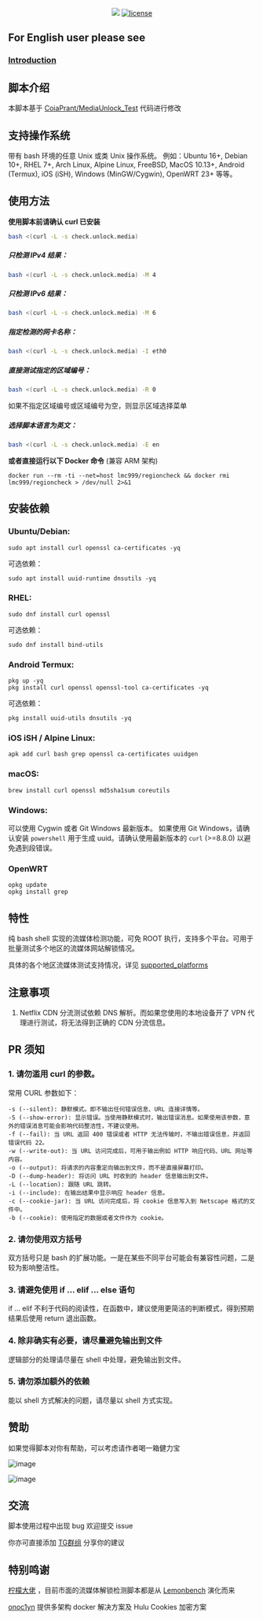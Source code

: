 <p align="center">
<a href="https://hits.seeyoufarm.com"><img src="https://hits.seeyoufarm.com/api/count/incr/badge.svg?url=https%3A%2F%2Fgithub.com%2Flmc999%2FRegionRestrictionCheck&count_bg=%230AC995&title_bg=%23004BF9&icon=&icon_color=%23E7E7E7&title=visitors&edge_flat=false"/></a>
<a href="/LICENSE"><img src="https://img.shields.io/badge/license-GPL-blue.svg" alt="license" /></a>
</p>

## For English user please see
### [Introduction](https://github.com/lmc999/RegionRestrictionCheck/blob/main/README_EN.md)

## 脚本介绍

本脚本基于 [CoiaPrant/MediaUnlock_Test](https://github.com/CoiaPrant/MediaUnlock_Test) 代码进行修改

## 支持操作系统

带有 bash 环境的任意 Unix 或类 Unix 操作系统。
例如：Ubuntu 16+, Debian 10+, RHEL 7+, Arch Linux, Alpine Linux, FreeBSD, MacOS 10.13+, Android (Termux), iOS (iSH), Windows (MinGW/Cygwin), OpenWRT 23+ 等等。

## 使用方法

**使用脚本前请确认 curl 已安装**

````bash
bash <(curl -L -s check.unlock.media)
````

##### 只检测 IPv4 结果：

````bash
bash <(curl -L -s check.unlock.media) -M 4
````

##### 只检测 IPv6 结果：

````bash
bash <(curl -L -s check.unlock.media) -M 6
````

##### 指定检测的网卡名称：

````bash
bash <(curl -L -s check.unlock.media) -I eth0
````

##### 直接测试指定的区域编号：

````bash
bash <(curl -L -s check.unlock.media) -R 0
````

如果不指定区域编号或区域编号为空，则显示区域选择菜单

##### 选择脚本语言为英文：

````bash
bash <(curl -L -s check.unlock.media) -E en
````

**或者直接运行以下 Docker 命令** (兼容 ARM 架构)

````
docker run --rm -ti --net=host lmc999/regioncheck && docker rmi lmc999/regioncheck > /dev/null 2>&1
````

## 安装依赖

### Ubuntu/Debian:

```
sudo apt install curl openssl ca-certificates -yq
```

可选依赖：

```
sudo apt install uuid-runtime dnsutils -yq
```

### RHEL:

```
sudo dnf install curl openssl
```

可选依赖：

```
sudo dnf install bind-utils
```

### Android Termux:

```
pkg up -yq
pkg install curl openssl openssl-tool ca-certificates -yq
```

可选依赖：

```
pkg install uuid-utils dnsutils -yq
```

### iOS iSH / Alpine Linux:

```
apk add curl bash grep openssl ca-certificates uuidgen
```

### macOS:

```
brew install curl openssl md5sha1sum coreutils
```

### Windows:

可以使用 Cygwin 或者 Git Windows 最新版本。
如果使用 Git Windows，请确认安装 `powershell` 用于生成 uuid。请确认使用最新版本的 `curl` (>=8.8.0) 以避免遇到段错误。

### OpenWRT

```
opkg update
opkg install grep
```

## 特性

纯 bash shell 实现的流媒体检测功能，可免 ROOT 执行，支持多个平台。可用于批量测试多个地区的流媒体网站解锁情况。

具体的各个地区流媒体测试支持情况，详见 [supported_platforms](https://github.com/lmc999/RegionRestrictionCheck/blob/main/reference/supported_platforms.md)

## 注意事项

1. Netflix CDN 分流测试依赖 DNS 解析。而如果您使用的本地设备开了 VPN 代理进行测试，将无法得到正确的 CDN 分流信息。

## PR 须知

### 1. 请勿滥用 curl 的参数。

常用 CURL 参数如下：

```
-s (--silent): 静默模式。即不输出任何错误信息、URL 连接详情等。
-S (--show-error): 显示错误。当使用静默模式时，输出错误消息。如果使用该参数，意外的错误消息可能会影响代码整洁性，不建议使用。
-f (--fail): 当 URL 返回 400 错误或者 HTTP 无法传输时，不输出错误信息，并返回错误代码 22。
-w (--write-out): 当 URL 访问完成后，可用于输出例如 HTTP 响应代码、URL 网址等内容。
-o (--output): 将请求的内容重定向输出到文件，而不是直接屏幕打印。
-D (--dump-header): 将访问 URL 时收到的 header 信息输出到文件。
-L (--location): 跟随 URL 跳转。
-i (--include): 在输出结果中显示响应 header 信息。
-c (--cookie-jar): 当 URL 访问完成后，将 cookie 信息写入到 Netscape 格式的文件中。
-b (--cookie): 使用指定的数据或者文件作为 cookie。
```

### 2. 请勿使用双方括号

双方括号只是 bash 的扩展功能。一是在某些不同平台可能会有兼容性问题，二是较为影响整洁性。

### 3. 请避免使用 if ... elif ... else 语句

if ... elif 不利于代码的阅读性，在函数中，建议使用更简洁的判断模式，得到预期结果后使用 return 退出函数。

### 4. 除非确实有必要，请尽量避免输出到文件

逻辑部分的处理请尽量在 shell 中处理，避免输出到文件。

### 5. 请勿添加额外的依赖

能以 shell 方式解决的问题，请尽量以 shell 方式实现。

## 赞助

如果觉得脚本对你有帮助，可以考虑请作者喝一箱健力宝

![image](https://i.imgur.com/HHbZgUsl.jpg)

![image](https://i.imgur.com/MWXifObl.jpg)

## 交流

脚本使用过程中出现 bug 欢迎提交 issue

你亦可直接添加 [TG群组](https://t.me/gameaccelerate) 分享你的建议

## 特别鸣谢

[柠檬大佬](https://t.me/ilemonrain) ，目前市面的流媒体解锁检测脚本都是从 [Lemonbench](https://github.com/LemonBench/LemonBench) 演化而来

[onoc1yn](https://github.com/onoc1yn) 提供多架构 docker 解决方案及 Hulu Cookies 加密方案
